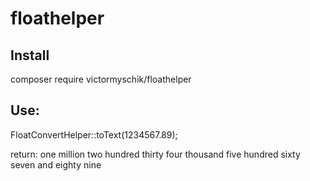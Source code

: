 # floathelper

## Install
composer require victormyschik/floathelper

## Use: 
FloatConvertHelper::toText(1234567.89);

return: one million two hundred thirty four thousand five hundred sixty seven and eighty nine
